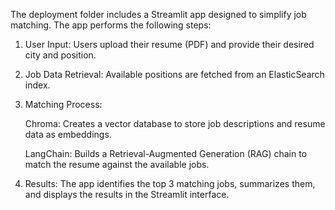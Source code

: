 The deployment folder includes a Streamlit app designed to simplify job matching. The app performs the following steps:

1. User Input: Users upload their resume (PDF) and provide their desired city and position.
2. Job Data Retrieval: Available positions are fetched from an ElasticSearch index.
3. Matching Process:

    Chroma: Creates a vector database to store job descriptions and resume data as embeddings.

    LangChain: Builds a Retrieval-Augmented Generation (RAG) chain to match the resume against the available jobs.

4. Results: The app identifies the top 3 matching jobs, summarizes them, and displays the results in the Streamlit interface.
